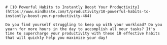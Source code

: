 
    # [10 Powerful Habits to Instantly Boost Your Productivity](https://www.mindhaste.com/t/productivity/10-powerful-habits-to-instantly-boost-your-productivity-464)

    Do you find yourself struggling to keep up with your workload? Do you yearn for more hours in the day to accomplish all your tasks? It's time to supercharge your productivity with these 10 effective habits that will quickly help you maximize your day!
    